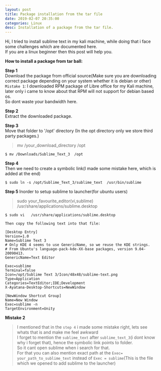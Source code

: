 ```yaml
---
layout: post
title: Package installation from the tar file
date: 2019-02-07 20:35:00
categories: Linux
desc: Installation of a package from the tar file.
---
```

Hi, I tried to install sublime text in my kali machine, while doing that i face some challenges which are documented here.  
If you are a linux beginner then this post will help you.

**How to install a package from tar ball:**  

**Step 1**  
Download the package from official source(Make sure you are downloading correct package depending on your system whether it is debian or other)  
`Mistake 1`: I downloaded RPM package of Libre office for my Kali machine, later only i came to know about that RPM will not support for debian based os.  
So dont waste your bandwidth here.  

**Step 2**  
Extract the downloaded package.  

**Step 3**  
Move that folder to '/opt' directory (In the opt directory only we store third party packages.)  
> mv /your_download_directory   /opt
```console
$ mv /Downloads/Sublime_Text_3  /opt
```

**Step 4**  
Then we need to create a symbolic link(I made some mistake here, which is added at the end)  
```console
$ sudo ln -s /opt/Sublime_Text_3/sublime_text  /usr/bin/sublime

```
**Step 5**
Inorder to setup sublime to launcher(for ubuntu users)  
>sudo your_favourite_editor(vi,sublime)   /usr/share/applications/sublime.desktop
```console
$ sudo vi   /usr/share/applications/sublime.desktop
```

    
```console
Then copy the following text into that file:

[Desktop Entry]
Version=1.0
Name=Sublime Text 3
# Only KDE 4 seems to use GenericName, so we reuse the KDE strings.
# From Ubuntu's language-pack-kde-XX-base packages, version 9.04-20090413.
GenericName=Text Editor

Exec=sublime
Terminal=false
Icon=/opt/Sublime Text 3/Icon/48x48/sublime-text.png
Type=Application
Categories=TextEditor;IDE;Development
X-Ayatana-Desktop-Shortcuts=NewWindow

[NewWindow Shortcut Group]
Name=New Window
Exec=sublime -n
TargetEnvironment=Unity

```

**Mistake 2**
>I mentioned that in the `step 4` i made some mistake right, lets see whats that is and make me feel awkward  
I forget to mention the `sublime_text` after `sublime_text_3`(i dont know why i forget that), hence the symbolic link points to folder.  
So it cant open sublime when i search for that.  
For that you can also mention exact path at the `Exec= your_path_to_sublime_text` instead of `Exec = sublime`(This is the file which we opened to add sublime to the launcher)
